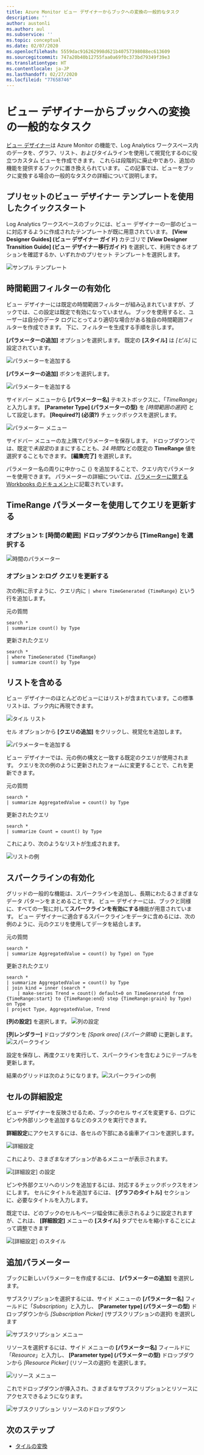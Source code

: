 ```yaml
---
title: Azure Monitor ビュー デザイナーからブックへの変換の一般的なタスク
description: ''
author: austonli
ms.author: aul
ms.subservice: ''
ms.topic: conceptual
ms.date: 02/07/2020
ms.openlocfilehash: 5559dac916262998d621b40757398088ec613609
ms.sourcegitcommit: 747a20b40b12755faa0a69f0c373bd79349f39e3
ms.translationtype: HT
ms.contentlocale: ja-JP
ms.lasthandoff: 02/27/2020
ms.locfileid: "77658746"
---
```

# <a name="view-designer-to-workbooks-conversion-common-tasks"></a>ビュー デザイナーからブックへの変換の一般的なタスク
[ビュー デザイナー](view-designer.md)は Azure Monitor の機能で、Log Analytics ワークスペース内のデータを、グラフ、リスト、およびタイムラインを使用して視覚化するのに役立つカスタム ビューを作成できます。 これらは段階的に廃止中であり、追加の機能を提供するブックに置き換えられています。 この記事では、ビューをブックに変換する場合の一般的なタスクの詳細について説明します。


## <a name="quickstart-with-preset-view-designer-templates"></a>プリセットのビュー デザイナー テンプレートを使用したクイックスタート

Log Analytics ワークスペースのブックには、ビュー デザイナーの一部のビューに対応するように作成されたテンプレートが既に用意されています。 **[View Designer Guides] (ビュー デザイナー ガイド)** カテゴリで **[View Designer Transition Guide] (ビュー デザイナー移行ガイド)** を選択して、利用できるオプションを確認するか、いずれかのプリセット テンプレートを選択します。

![サンプル テンプレート](media/view-designer-conversion-tasks/templates.png)

## <a name="enabling-time-range-filter"></a>時間範囲フィルターの有効化
ビュー デザイナーには既定の時間範囲フィルターが組み込まれていますが、ブックでは、この設定は既定で有効になっていません。 ブックを使用すると、ユーザーは自分のデータ ログにとってより適切な場合がある独自の時間範囲フィルターを作成できます。 下に、フィルターを生成する手順を示します。

**[パラメーターの追加]** オプションを選択します。 既定の **[スタイル]** は *[ピル]* に設定されています。

![パラメーターを追加する](media/view-designer-conversion-tasks/add-param.png)

 **[パラメーターの追加]** ボタンを選択します。

![パラメーターを追加する](media/view-designer-conversion-tasks/add-parameter.png)

サイドバー メニューから **[パラメーター名]** テキストボックスに、「*TimeRange*」と入力します。 **[Parameter Type] (パラメーターの型)** を *[時間範囲の選択]* として設定します。 **[Required?] (必須?)** チェックボックスを選択します。

![パラメーター メニュー](media/view-designer-conversion-tasks/parameter-menu.png)

サイドバー メニューの左上隅でパラメーターを保存します。 ドロップダウンでは、既定で*未設定*のままにすることも、*24 時間*などの既定の **TimeRange** 値を選択することもできます。 **[編集完了]** を選択します。

パラメーター名の周りに中かっこ {} を追加することで、クエリ内でパラメーターを使用できます。 パラメーターの詳細については、[パラメーターに関する Workbooks のドキュメント](https://github.com/microsoft/Application-Insights-Workbooks/blob/master/Documentation/Parameters/Parameters.md)に記載されています。

## <a name="updating-queries-with-the-timerange-parameter"></a>TimeRange パラメーターを使用してクエリを更新する

### <a name="option-1-select-timerange-from-the-time-range-dropdown"></a>オプション 1: [時間の範囲] ドロップダウンから [TimeRange] を選択する

![時間のパラメーター](media/view-designer-conversion-tasks/time-parameter.png)

### <a name="option-2-update-your-log-queries"></a>オプション 2:ログ クエリを更新する

次の例に示すように、クエリ内に `| where TimeGenerated {TimeRange}` という行を追加します。

元の質問
```KQL
search * 
| summarize count() by Type
```

更新されたクエリ
```KQL
search * 
| where TimeGenerated {TimeRange} 
| summarize count() by Type
```

## <a name="including-a-list"></a>リストを含める
ビュー デザイナーのほとんどのビューにはリストが含まれています。この標準リストは、ブック内に再現できます。

![タイル リスト](media/view-designer-conversion-tasks/tile-list.png)

セル オプションから **[クエリの追加]** をクリックし、視覚化を追加します。

![パラメーターを追加する](media/view-designer-conversion-tasks/add-param.png)

ビュー デザイナーでは、元の例の構文と一致する既定のクエリが使用されます。 クエリを次の例のように更新されたフォームに変更することで、これを更新できます。

元の質問
```KQL
search * 
| summarize AggregatedValue = count() by Type
```

更新されたクエリ
```KQL
search * 
| summarize Count = count() by Type
```

これにより、次のようなリストが生成されます。

![リストの例](media/view-designer-conversion-tasks/list-example.png)

## <a name="enabling-sparklines"></a>スパークラインの有効化
グリッドの一般的な機能は、スパークラインを追加し、長期にわたるさまざまなデータ パターンをまとめることです。 ビュー デザイナーには、ブックと同様に、すべての一覧に対して**スパークラインを有効にする**機能が用意されています。 ビュー デザイナーに適合するスパークラインをデータに含めるには、次の例のように、元のクエリを使用してデータを結合します。

元の質問
```KQL
search *
| summarize AggregatedValue = count() by Type) on Type
```

更新されたクエリ
```KQL
search * 
| summarize AggregatedValue = count() by Type
| join kind = inner (search * 
    | make-series Trend = count() default=0 on TimeGenerated from {TimeRange:start} to {TimeRange:end} step {TimeRange:grain} by Type) on Type
| project Type, AggregatedValue, Trend
```

**[列の設定]** を選択します。
![列の設定](media/view-designer-conversion-tasks/column-settings.png)

**[列レンダラー]** ドロップダウンを *[Spark area] (スパーク領域)* に更新します。
![スパークライン](media/view-designer-conversion-tasks/sparkline.png)

設定を保存し、再度クエリを実行して、スパークラインを含むようにテーブルを更新します。

結果のグリッドは次のようになります。![スパークラインの例](media/view-designer-conversion-tasks/sparkline-example.png)

## <a name="advanced-cell-settings"></a>セルの詳細設定
ビュー デザイナーを反映させるため、ブックのセル サイズを変更する、ログにピンや外部リンクを追加するなどのタスクを実行できます。

**詳細設定**にアクセスするには、各セルの下部にある歯車アイコンを選択します。

![詳細設定](media/view-designer-conversion-tasks/advanced-settings.png)

これにより、さまざまなオプションがあるメニューが表示されます。

![[詳細設定] の設定](media/view-designer-conversion-tasks/advanced-settings-settings.png)

ピンや外部クエリへのリンクを追加するには、対応するチェックボックスをオンにします。 セルにタイトルを追加するには、 **[グラフのタイトル]** セクションに、必要なタイトルを入力します。

既定では、どのブックのセルもページ幅全体に表示されるように設定されますが、これは、 **[詳細設定]** メニューの **[スタイル]** タブでセルを縮小することによって調整できます

![[詳細設定] のスタイル](media/view-designer-conversion-tasks/advanced-settings-style.png)

 
## <a name="additional-parameters"></a>追加パラメーター
ブックに新しいパラメーターを作成するには、 **[パラメーターの追加]** を選択します。 

サブスクリプションを選択するには、サイド メニューの **[パラメーター名]** フィールドに「*Subscription*」と入力し、 **[Parameter type] (パラメーターの型)** ドロップダウンから *[Subscription Picker]* (サブスクリプションの選択) を選択します

![サブスクリプション メニュー](media/view-designer-conversion-tasks/subscription-filter.png)

リソースを選択するには、サイド メニューの **[パラメーター名]** フィールドに「*Resource*」と入力し、 **[Parameter type] (パラメーターの型)** ドロップダウンから *[Resource Picker]* (リソースの選択) を選択します。

![リソース メニュー](media/view-designer-conversion-tasks/resource-filter.png)

これでドロップダウンが挿入され、さまざまなサブスクリプションとリソースにアクセスできるようになります。

![サブスクリプション リソースのドロップダウン](media/view-designer-conversion-tasks/subscription-resource.png)


## <a name="next-steps"></a>次のステップ
- [タイルの変換](view-designer-conversion-tiles.md)
